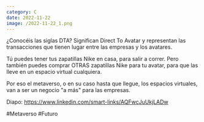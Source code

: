```yaml
--- 
category: C 
date: 2022-11-22 
image: /2022-11-22_1.png 
--- 
```


¿Conocéis las siglas DTA? Significan Direct To Avatar y representan las transacciones que tienen lugar entre las empresas y los avatares. 

Tú puedes tener tus zapatillas Nike en casa, para salir a correr. Pero también puedes comprar OTRAS zapatillas Nike para tu avatar, para que las lleve en un espacio virtual cualquiera. 

Por eso el metaverso, o en su caso hasta que llegue, los espacios virtuales, van a ser un negocio "a más" para las empresas. 

Diapo: https://www.linkedin.com/smart-links/AQFwcJuUkjLADw

#Metaverso #Futuro